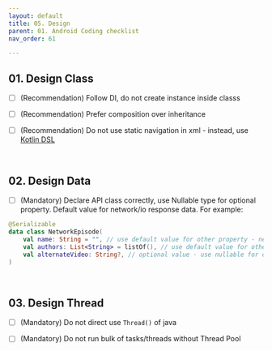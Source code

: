 ```yaml
---
layout: default
title: 05. Design
parent: 01. Android Coding checklist
nav_order: 61

---
```


## 01. Design Class

- [ ] (Recommendation) Follow DI, do not create instance inside classs

- [ ] (Recommendation) Prefer composition over inheritance

- [ ] (Recommendation) Do not use static navigation in xml - instead, use [Kotlin DSL](https://developer.android.com/guide/navigation/navigation-kotlin-dsl)

<br />

## 02. Design Data

- [ ] (Mandatory) Declare API class correctly, use Nullable type for optional property. Default value for network/io response data. For example:

```kotlin
@Serializable
data class NetworkEpisode(
    val name: String = "", // use default value for other property - network/io response 
    val authors: List<String> = listOf(), // use default value for other property - network/io response 
    val alternateVideo: String?, // optional value - use nullable for opptional property 
)
```

<br />

## 03. Design Thread

- [ ] (Mandatory) Do not direct use `Thread()` of java

- [ ] (Mandatory) Do not run bulk of tasks/threads without Thread Pool